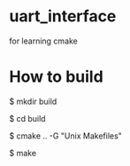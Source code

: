 # uart_interface
for learning cmake

# How to build
  $ mkdir build
  
  $ cd build 
  
  $ cmake .. -G "Unix Makefiles"
  
  $ make
